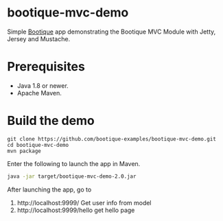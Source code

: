 # bootique-mvc-demo

Simple [Bootique](http://bootique.io) app demonstrating the Bootique MVC Module with Jetty, Jersey and Mustache.

# Prerequisites
* Java 1.8 or newer.
* Apache Maven.

# Build the demo

```
git clone https://github.com/bootique-examples/bootique-mvc-demo.git
cd bootique-mvc-demo
mvn package
```
Enter the following to launch the app in Maven.

```bash
java -jar target/bootique-mvc-demo-2.0.jar
```

After launching the app, go to

1. http://localhost:9999/ Get user info from model
2. http://localhost:9999/hello get hello page


